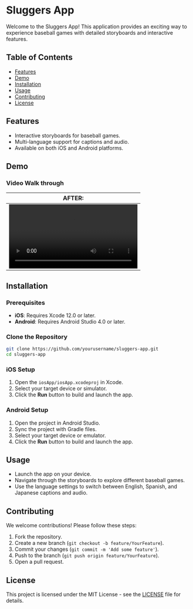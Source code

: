# Sluggers App

Welcome to the Sluggers App! This application provides an exciting way to experience baseball games with detailed storyboards and interactive features.

## Table of Contents

- [Features](#features)
- [Demo](#demo)
- [Installation](#installation)
- [Usage](#usage)
- [Contributing](#contributing)
- [License](#license)

## Features

- Interactive storyboards for baseball games.
- Multi-language support for captions and audio.
- Available on both iOS and Android platforms.

## Demo

### Video Walk through

|        **AFTER:**         |
|:-------------------------:| 
| <video width="350" src="http://slimestack.com//sluggers-video">  |

## Installation

### Prerequisites

- **iOS**: Requires Xcode 12.0 or later.
- **Android**: Requires Android Studio 4.0 or later.

### Clone the Repository

```bash
git clone https://github.com/yourusername/sluggers-app.git
cd sluggers-app
```

### iOS Setup

1. Open the `iosApp/iosApp.xcodeproj` in Xcode.
2. Select your target device or simulator.
3. Click the **Run** button to build and launch the app.

### Android Setup

1. Open the project in Android Studio.
2. Sync the project with Gradle files.
3. Select your target device or emulator.
4. Click the **Run** button to build and launch the app.

## Usage

- Launch the app on your device.
- Navigate through the storyboards to explore different baseball games.
- Use the language settings to switch between English, Spanish, and Japanese captions and audio.

## Contributing

We welcome contributions! Please follow these steps:

1. Fork the repository.
2. Create a new branch (`git checkout -b feature/YourFeature`).
3. Commit your changes (`git commit -m 'Add some feature'`).
4. Push to the branch (`git push origin feature/YourFeature`).
5. Open a pull request.

## License

This project is licensed under the MIT License - see the [LICENSE](LICENSE) file for details.

